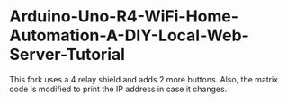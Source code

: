 # Arduino-Uno-R4-WiFi-Home-Automation-A-DIY-Local-Web-Server-Tutorial
This fork uses a 4 relay shield and adds 2 more buttons.
Also, the matrix code is modified to print the IP address in case it changes.
